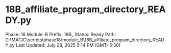 # 18B_affiliate_program_directory_READY.py

Phase: 18
Module: B
Prefix: 18B_
Status: Ready
Path: D:\MAGIC\scripts\phase18\module_B\18B_affiliate_program_directory_READY.py
Last Updated: July 28, 2025 5:14 PM (GMT+5:30)

